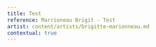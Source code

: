 ```yaml
---
title: Test
reference: Marrioneau Brigit - Test
artist: content/artists/brigitte-marionneau.md
contextual: true
---
```



